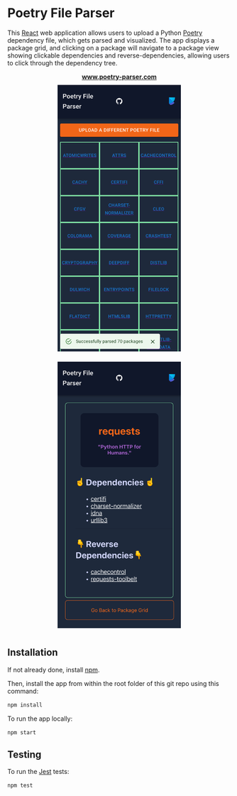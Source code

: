 # Poetry File Parser

This [React](https://reactjs.org/) web application allows users to upload a Python [Poetry](https://python-poetry.org/) dependency file, which gets parsed and visualized. The app displays a package grid, and clicking on a package will navigate to a package view showing clickable dependencies and reverse-dependencies, allowing users to click through the dependency tree.

<div style="text-align: center; margin: 0 auto;">
    <a href="http://wwww.poetry-parser.com">
        <b>www.poetry-parser.com</b>
    </a>
    <br>
    <span>
        <img src="readme-assets/home-view-demo-screenshot.png" style="height: 600px; padding: 10px;" />
        <img src="readme-assets/package-view-demo-screenshot.png" style="height: 600px; padding: 10px;" />
    </span>
</div>

## Installation

If not already done, install [npm](https://docs.npmjs.com/downloading-and-installing-node-js-and-npm).

Then, install the app from within the root folder of this git repo using this command:

```bash
npm install
```

To run the app locally:

```bash
npm start
```

## Testing

To run the [Jest](https://jestjs.io/) tests:

```bash
npm test
```
